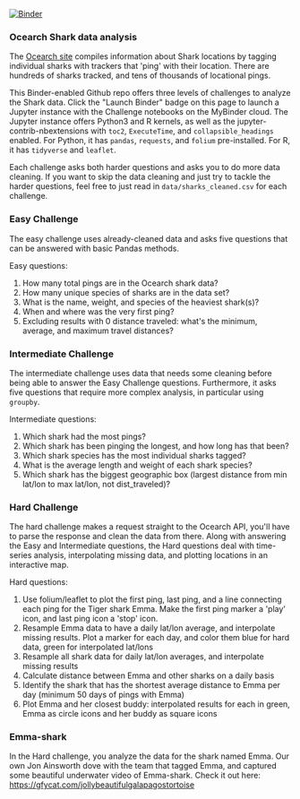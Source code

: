 [![Binder](https://mybinder.org/badge_logo.svg)](https://mybinder.org/v2/gh/botwranglers/ocearch/master)

### Ocearch Shark data analysis

The [Ocearch site](https://www.ocearch.org/) compiles information about Shark locations by tagging individual sharks with trackers that 'ping' with their location.  There are hundreds of sharks tracked, and tens of thousands of locational pings.

This Binder-enabled Github repo offers three levels of challenges to analyze the Shark data.  Click the "Launch Binder" badge on this page to launch a Jupyter instance with the Challenge notebooks on the MyBinder cloud.  The Jupyter instance offers Python3 and R kernels, as well as the jupyter-contrib-nbextensions with `toc2`, `ExecuteTime`, and `collapsible_headings` enabled.  For Python, it has `pandas`, `requests`, and `folium` pre-installed.  For R, it has `tidyverse` and `leaflet`.

Each challenge asks both harder questions and asks you to do more data cleaning.  If you want to skip the data cleaning and just try to tackle the harder questions, feel free to just read in `data/sharks_cleaned.csv` for each challenge.  


### Easy Challenge

The easy challenge uses already-cleaned data and asks five questions that can be answered with basic Pandas methods.

Easy questions:

 1. How many total pings are in the Ocearch shark data?
 2. How many unique species of sharks are in the data set?
 3. What is the name, weight, and species of the heaviest shark(s)?
 4. When and where was the very first ping?
 5. Excluding results with 0 distance traveled: what's the minimum, average, and maximum travel distances?


### Intermediate Challenge

The intermediate challenge uses data that needs some cleaning before being able to answer the Easy Challenge questions.  Furthermore, it asks five questions that require more complex analysis, in particular using `groupby`.

Intermediate questions:

 1. Which shark had the most pings?
 2. Which shark has been pinging the longest, and how long has that been?
 3. Which shark species has the most individual sharks tagged?
 4. What is the average length and weight of each shark species?
 5. Which shark has the biggest geographic box (largest distance from min lat/lon to max lat/lon, not dist_traveled)?
 
 
### Hard Challenge

The hard challenge makes a request straight to the Ocearch API, you'll have to parse the response and clean the data from there.  Along with answering the Easy and Intermediate questions, the Hard questions deal with time-series analysis, interpolating missing data, and plotting locations in an interactive map.

Hard questions:

 1. Use folium/leaflet to plot the first ping, last ping, and a line connecting each ping for the Tiger shark Emma.  Make the first ping marker a 'play' icon, and last ping icon a 'stop' icon.
 2. Resample Emma data to have a daily lat/lon average, and interpolate missing results.  Plot a marker for each day, and color them blue for hard data, green for interpolated lat/lons
 3. Resample all shark data for daily lat/lon averages, and interpolate missing results
 4. Calculate distance between Emma and other sharks on a daily basis
 5. Identify the shark that has the shortest average distance to Emma per day (minimum 50 days of pings with Emma)
 6. Plot Emma and her closest buddy: interpolated results for each in green, Emma as circle icons and her buddy as square icons

### Emma-shark

In the Hard challenge, you analyze the data for the shark named Emma.  Our own Jon Ainsworth dove with the team that tagged Emma, and captured some beautiful underwater video of Emma-shark. Check it out here: https://gfycat.com/jollybeautifulgalapagostortoise

